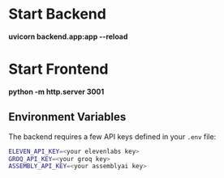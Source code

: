 # Start Backend
**uvicorn backend.app:app --reload**

# Start Frontend
**python -m http.server 3001**
## Environment Variables

The backend requires a few API keys defined in your `.env` file:

```bash
ELEVEN_API_KEY=<your elevenlabs key>
GROQ_API_KEY=<your groq key>
ASSEMBLY_API_KEY=<your assemblyai key>
```


